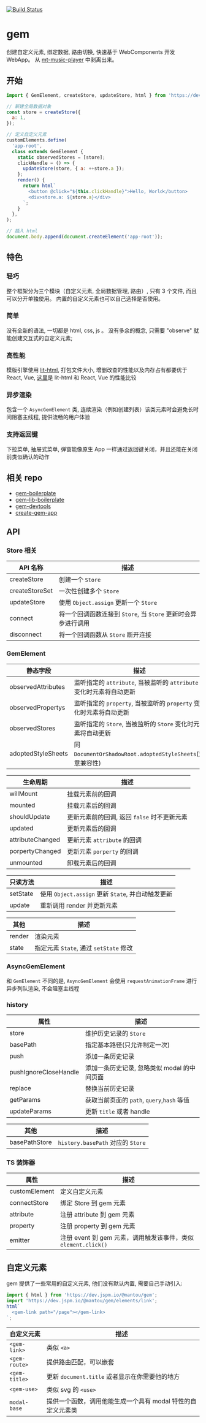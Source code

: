[![Build Status](https://travis-ci.org/mantou132/gem.svg?branch=master)](https://travis-ci.org/mantou132/gem)

# gem

创建自定义元素, 绑定数据, 路由切换, 快速基于 WebComponents 开发 WebApp。
从 [mt-music-player](https://github.com/mantou132/mt-music-player) 中剥离出来。

## 开始

```js
import { GemElement, createStore, updateStore, html } from 'https://dev.jspm.io/@mantou/gem';

// 新建全局数据对象
const store = createStore({
  a: 1,
});

// 定义自定义元素
customElements.define(
  'app-root',
  class extends GemElement {
    static observedStores = [store];
    clickHandle = () => {
      updateStore(store, { a: ++store.a });
    };
    render() {
      return html`
        <button @click="${this.clickHandle}">Hello, World</button>
        <div>store.a: ${store.a}</div>
      `;
    }
  },
);

// 插入 html
document.body.append(document.createElement('app-root'));
```

## 特色

### 轻巧

整个框架分为三个模块（自定义元素, 全局数据管理, 路由）, 只有 3 个文件, 而且可以分开单独使用。
内置的自定义元素也可以自己选择是否使用。

### 简单

没有全新的语法, 一切都是 html, css, js 。
没有多余的概念, 只需要 "observe" 就能创建交互式的自定义元素;

### 高性能

模版引擎使用 [lit-html](https://github.com/Polymer/lit-html),
打包文件大小, 增删改查的性能以及内存占有都要优于 React, Vue,
[这里](https://rawgit.com/krausest/js-framework-benchmark/master/webdriver-ts-results/table.html)是 lit-html 和 React, Vue 的性能比较

### 异步渲染

包含一个 `AsyncGemElement` 类, 连续渲染（例如创建列表）该类元素时会避免长时间阻塞主线程, 提供流畅的用户体验

### 支持返回键

下拉菜单, 抽屉式菜单, 弹窗能像原生 App 一样通过返回键关闭，并且还能在关闭前类似确认的动作

## 相关 repo

- [gem-boilerplate](https://github.com/mantou132/gem-boilerplate)
- [gem-lib-boilerplate](https://github.com/mantou132/gem-lib-boilerplate)
- [gem-devtools](https://github.com/mantou132/gem-devtools)
- [create-gem-app](https://github.com/mantou132/create-gem-app)

## API

### Store 相关

| API 名称       | 描述                                                          |
| -------------- | ------------------------------------------------------------- |
| createStore    | 创建一个 `Store`                                              |
| createStoreSet | 一次性创建多个 `Store`                                        |
| updateStore    | 使用 `Object.assign` 更新一个 `Store`                         |
| connect        | 将一个回调函数连接到 `Store`, 当 `Store` 更新时会异步进行调用 |
| disconnect     | 将一个回调函数从 `Store` 断开连接                             |

### GemElement

| 静态字段           | 描述                                                                |
| ------------------ | ------------------------------------------------------------------- |
| observedAttributes | 监听指定的 `attribute`, 当被监听的 `attribute` 变化时元素将自动更新 |
| observedPropertys  | 监听指定的 `property`, 当被监听的 `property` 变化时元素将自动更新   |
| observedStores     | 监听指定的 `Store`, 当被监听的 `Store` 变化时元素将自动更新         |
| adoptedStyleSheets | 同 `DocumentOrShadowRoot.adoptedStyleSheets`(注意兼容性)            |

| 生命周期         | 描述                                        |
| ---------------- | ------------------------------------------- |
| willMount        | 挂载元素前的回调                            |
| mounted          | 挂载元素后的回调                            |
| shouldUpdate     | 更新元素前的回调, 返回 `false` 时不更新元素 |
| updated          | 更新元素后的回调                            |
| attributeChanged | 更新元素 `attribute` 的回调                 |
| porpertyChanged  | 更新元素 `porperty` 的回调                  |
| unmounted        | 卸载元素后的回调                            |

| 只读方法 | 描述                                              |
| -------- | ------------------------------------------------- |
| setState | 使用 `Object.assign` 更新 `State`, 并自动触发更新 |
| update   | 重新调用 render 并更新元素                        |

| 其他   | 描述                                   |
| ------ | -------------------------------------- |
| render | 渲染元素                               |
| state  | 指定元素 `State`, 通过 `setState` 修改 |

### AsyncGemElement

和 `GemElement` 不同的是, `AsyncGemElement` 会使用 `requestAnimationFrame` 进行异步列队渲染, 不会阻塞主线程

### history

| 属性                  | 描述                                        |
| --------------------- | ------------------------------------------- |
| store                 | 维护历史记录的 `Store`                      |
| basePath              | 指定基本路径(只允许制定一次)                |
| push                  | 添加一条历史记录                            |
| pushIgnoreCloseHandle | 添加一条历史记录, 忽略类似 modal 的中间页面 |
| replace               | 替换当前历史记录                            |
| getParams             | 获取当前页面的 `path`, `query`,`hash` 等值  |
| updateParams          | 更新 `title` 或者 handle                    |

| 其他          | 描述                              |
| ------------- | --------------------------------- |
| basePathStore | `history.basePath` 对应的 `Store` |

### TS 装饰器

| 属性          | 描述                                                           |
| ------------- | -------------------------------------------------------------- |
| customElement | 定义自定义元素                                                 |
| connectStore  | 绑定 Store 到 gem 元素                                         |
| attribute     | 注册 attribute 到 gem 元素                                     |
| property      | 注册 property 到 gem 元素                                      |
| emitter       | 注册 event 到 gem 元素，调用触发该事件，类似 `element.click()` |

## 自定义元素

gem 提供了一些常用的自定义元素, 他们没有默认内置, 需要自己手动引入:

```js
import { html } from 'https://dev.jspm.io/@mantou/gem';
import 'https://dev.jspm.io/@mantou/gem/elements/link';
html`
  <gem-link path="/page"></gem-link>
`;
```

| 自定义元素    | 描述                                                        |
| ------------- | ----------------------------------------------------------- |
| `<gem-link>`  | 类似 `<a>`                                                  |
| `<gem-route>` | 提供路由匹配，可以嵌套                                      |
| `<gem-title>` | 更新 `document.title` 或者显示在你需要他的地方              |
| `<gem-use>`   | 类似 svg 的 `<use>`                                         |
| `modal-base`  | 提供一个函数，调用他能生成一个具有 modal 特性的自定义元素类 |
